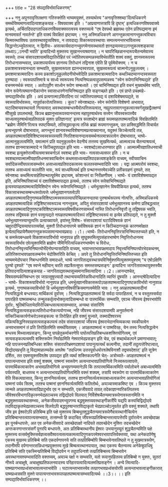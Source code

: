 +++
title = "28 संपद्याविर्भावाधिकरणम्"

+++
ननु अपुनरावृत्तिलक्षणा गतिरुक्त्तेति भाष्यमयुक्त्तं, तस्यार्थस्य "अनावृत्तिश्शब्दा'दित्यधिकरणे समर्थयिष्यमाणत्वादित्याशङ्कयाह - विषयवाक्य इति । "आप्रयाणात्तत्रापि हि दृष्टम्' इत्यधिकरणविषयवाक्ये इत्यर्थः, अर्चिरादिपादगताधिकरणविेयवाक्यपरत्वस्य वक्त्तव्यत्वे "एष देवपथो ब्रह्मपथः एतेन प्रतिपद्यमाना इमं मानवमावर्तं नावर्तन्ते' इति वाक्यं विवक्षितं द्रष्टव्यम् । ननु अस्मिन्नधिकरणे आगन्तुकत्वानागन्तुकत्वविचारः किमवस्थाविषयः उतावस्थावद्द्रव्यविषयः, न तावदाद्यः विकारूपावस्थायाः सम्पत्त्यनन्तरभावित्वस्य सिद्धान्तेऽभ्युपेतत्वात्, न द्वितीयः- असत्कार्यवादानभ्युपगमेनावस्थावतो ज्ञानद्रव्यस्याऽऽगन्तुकत्वशङ्काया लब्ध्वाऽ्रऽनन्दी भवति' इत्यादिभ्यो मुक्त्तस्य सुखानन्त्यश्रवणात् । न चापरिच्छिन्नानन्दरूपचैतन्यमेवास्य स्वरूपे; तच्च संसारदशायामविद्यातिरोहितं परं ज्योतिरुपसम्पन्नस्याविर्भवतीति शक्यं वक्त्तुं, ज्ञानस्वरूपस्य तिरोधानासम्भवात्, प्रकाशपयार्यस्य ज्ञानस्य तिरोधानं तद्विनाश एवेति हि पूर्वमेवोक्त्तम् । न च प्रकाशमात्रस्यानन्दता सम्भवति, सुखस्वरूपता ह्यानन्दस्वरपता, सुखस्वरूपत्वं चात्मनोऽनुकूलत्वम् । प्रमाशमात्रात्मवादिनः कस्य प्रकाशोऽनूकूलवेदनीयोभवेदिति प्रकाशमात्रात्मवादिनः कथञ्चिदप्यानन्दस्वरूपता दुरुष्पादा । स्वरूपापत्तिमात्रे च साध्ये स्वरूपस्य नित्यनिष्पन्नत्वादुपसम्पन्नस्य "स्वेन रूपेणाभिनिष्पद्यते' इति वचनमनर्थकं स्यात् । अतोऽपूर्वेण साध्येन रूपेण सम्बध्यते । एवं चाभिनिष्पद्यत इति वचनं मुख्यार्थमेव भवति, स्वेन रूपेणेत्यष्यानन्दैकान्तेन स्वासाधारणेनाभिनिष्पद्यत इति सङ्गच्छते इति । एवं प्राप्ते प्रचक्ष्महे- सम्पद्याविर्भावः इति । अयं प्रत्यगात्माऽर्चिरादिना परं ज्योतिरुपसम्पद्य यं दशाविशेषमापद्यते, स स्वरूपाविर्भावरूपः, नापूर्वाकारोत्पत्तिरूपः । कुतः? स्वेनशब्दात्- स्वेन रूपेणेति विशेषणो अभावात्, घटादिष्वप्यवस्थायतो नित्यत्वात् अवस्थासम्बन्धस्यैवोत्पत्तिरूपत्वात्, नह्युत्पत्तावागन्तुकत्वात्स्वर्गसुखाद्वैलक्षण्यं मीोसुखे उपलभामहे, किञ्च ब्रह्मानुभवरूपस्यानन्दस्य महापुरुषार्थस्य सत्त्वेन जीवस्वरूपस्यैव साध्यत्वपुरुषार्थत्वप्रतिपादकं मुक्त्तः प्रतिज्ञानात्' इत्यत्र रूपशब्देन ब्राह्मं रूपमपहतपाष्मत्वादिकं विवक्षितमिति "ब्रह्मेण जैमिनि'रित्यत्र स्पष्टयिष्यते, तत्सिद्धवत्कृत्य तत्किं ब्राह्मं रूपमागन्तुकम्, उत प्राक्सिद्धमिति विचार्यत इत्यभ्युपगमे दोषाभावात्, आगन्तूनां ज्ञानावस्थाविशेषाणामप्रत्याख्यानात्, यदुक्त्तं किञ्चेत्यादि तन्न, अपहतपाष्मत्वादिविशिष्टस्वस्वरूपस्यापि निरतिशयानन्दत्वसमर्थनपरमात्रपरत्वेन दोषाभावात्, भाष्ये- आत्मानुकूलत्वमिति, यमात्मानं प्रति यदनुकूलत्वेन वेदनीयं तत्तस्य सुखमित्यर्थः, आत्मत्वञ्च चैतन्याश्रयत्वं, ततश्च ज्ञानमात्रात्मवादे न किञ्चिदुपपद्यत इति भावः - स्वशब्दोऽसाधारण्यपर इति । आत्मात्मीयज्ञातिधनवाची स्वशब्द इत्युक्त्तेरात्मीयत्वमात्रवचनोऽवं स्वशब्द इति भावः- नत्वसाध्यत्वपर इति । न च स्वशब्दस्यात्मात्मीयज्ञातिधनमात्रवाचित्वेन कथमसाध्यत्वप्रतिपादकत्वशङ्केति वाच्यम्, स्वीयवाचिनः सर्वादिकस्वीयपरत्वसम्भवेन असाध्यत्वप्रतिपादकत्वस्य फलतस्सम्भवादिति भावः । यद्वा आत्मपरोयं स्वशब्दः, ततश्च असाध्यत्वं फलतीति भावः, रूपं साध्यमित्यर्थ इति ग्रन्थानन्तरमेवञ्चेति प्रतीकग्रहणं दृश्यते, तत् स्वेनशब्दः कथमित्यत्राहेतिग्रन्थात्पूर्वमेव द्रष्टव्यम्, कोशान्तरं वा निरीक्षणीयम् । भाष्ये- यं दशाविशेषमापद्यत इति, अभिनिष्पत्तिवाच्यं यं दशाविशेषमापाद्यत इत्यर्थः, ततश्च स्वेन रूपेण्राभिनिष्पद्यते इत्यस्यापहतपाष्मत्वादिविशिष्टेन स्वेनः रूपेणाभिनिष्पद्यते । धर्मभूतज्ञानेन विषयीकियत इत्यर्थः, ततश्च विकासाचस्थासम्बन्धरूपोत्पत्तेः धर्मभूतज्ञानगतत्वेऽपि अपहतपाष्मत्वादिगुणाष्यकविशिष्टात्मस्वरूपस्यापरिच्छिन्नानन्दतया पुरुषार्थरूपस्य नोत्पत्तिः, अस्मिन्नधिकस्ये अपहतपाष्मत्वादिकं तद्विशिष्टस्वरूपञ्च नागन्तुकम्, अपितु संसारदशायां धर्मभूतज्ञानस्य कर्मणा प्रतिबद्धत्वात् अपहतपाष्मत्वादिगुणाष्टकविशिष्टात्मस्वरूपविषयीकरणसामर्थ्यं नास्ति तिरोधाननिवृत्तौ तु तद्विषयक भवति, ततश्च तद्विषयकं ज्ञानं परमुत्पद्यते नापहतपाष्मत्वादिरूपं तद्विशिष्टस्वरूपं वा इत्येव प्रतिपाद्यते, न तु मुक्त्तौ धर्मभूतज्ञानस्याप्युत्पत्तिः प्रत्याख्यायते, इयांस्तु विशेषः- संसारदशायां घटादिविषयकं ज्ञानं चक्षुरादीन्द्रियव्यापारतव्यपेक्षं, मुक्त्तौ तिरोधानापगमे सर्वविषयकं ज्ञानं न किञ्चिदागन्तुकं कारणमपेक्षत इत्येतदभिप्रायेणैवमागन्तुकरूपसामान्यभावप्रवादः ।।1।।भाष्ये- तिरोधाननिवृत्तिरत्राभिनिष्पत्तरुच्यते इति, न च कमर्रूपबन्धक्षये विकाशरूपाविर्भावो नानुपपन्न इति सुष्ठूक्त्तमित्युपसंहारभाष्येण निवृत्तिरोधानस्य स्वरूपाविर्भाव एवेत्युक्त्तमिति ब्राह्मेण जैमिनिरित्यधिकरणभाष्येण च विरोधः, तिरोधाननिवृत्त्यभिनिष्पत्त्योर्भेदेनोपन्यासादिति वाच्यम्, भावान्तराभावपक्षमादाय निवृत्त्यभिनिष्पत्त्योरभेदकथनम्, अतिरिक्त्ताभावपक्षावलम्बनेन भेदोक्त्तिरिति केचित् । अपरे तु तिरोधाननिवृत्तिरभिनिष्पत्तिरुच्यत इति भाष्यमभेदोपचार निबन्धनमिति समादधते, भाष्ये जागरिताद्यवस्थात्रयविनिर्मुक्त्तमित्युक्त्तमयुक्त्तम् "य एषोऽक्षिणि पुरुषो दृश्यते' "एष स्वप्ने महीयान् चरति तह्यत्रैतत्सुप्तः समस्तसम्प्रसङ्गः' इत्यादिना जागरितावस्थायुक्त्तस्यैव प्रतिपादनादित्याशङ्कयाह - जागरिताद्यवस्थासूच्यमानास्वित्यादिना ।।2।।आनन्दश्चेत्, विषयसम्पर्कनिबन्धन एव जाग्रत्सुषुप्त्यादौ तथान्वयव्यतिरेकविधानादिति व्याप्तिं दूषयति । आनन्दश्रेदित्यादिना - भाष्ये- विकाशरूपाविर्भावो नानुपपन्न इति, धमर्भूतज्ञानविकासरूपोऽपहतपाष्मत्वादिगुणाष्टकाविर्भावो नानुपपन्न इत्यर्थः, गुणाष्यकस्याविर्भावो हि धर्मभूतज्ञानविषयीक्रियमाणत्वमेवेति भावः । ननु अपहतपाष्मत्वादीनां नित्यसिद्धत्वे बन्धस्याऽ मार्थिकत्वं दुर्वारम् । नित्यसिद्धापहतपाष्मत्वं हि सर्वदा पापरहितत्वं, न च वस्तुतस्सर्वदा पापरहिते पाष्मसम्बन्धः तन्मूलकर्तृत्वभोक्त्तृत्वादिसम्बन्धो वा पारमार्थिकः सम्भवति, एवञ्च जीवस्य ईश्वरभावोपि दुर्वारः, श्रुतिबोधिताभेदविरोधिबन्धसत्यत्वासम्भवात्, अन्यथा संसारिणि नित्यसिद्धसत्यसङ्कल्पतिरोधानोकत्ययोगाच्च, नहि जीवस्य संसारदशयामपि अनुवर्तमानो यत्किञ्चित्कार्यगोचरोऽस्सङ्कल्पः स तिरोहित इति वक्त्तुं युज्यते, तस्मादीश्वरस्य यन्नित्यसिद्धनिरवग्रहसत्यसङ्कल्पत्वं तदेव संसारदशायां जीवस्य ईश्वराभेदानभिव्यकत्या स्वकीयत्वेन अनवभासमानं तं प्रति तिरोहितमिति समर्थयितव्यम् । अपहतपाष्मत्वं न पाष्मविरहः, येन तस्य नित्यसिद्धत्वेन बन्धस्य मिथ्यात्वप्रसङ्गः, किन्तु पापहेतुकर्माचरणेपि पापोत्पत्तिप्रतिबन्धकशक्त्तियोगित्वम्, एवं सत्यसङ्कल्पत्वमपि शक्त्तिरूपेण निर्वाह्यमिति नेश्वराभेदप्रसङ्ग इति चेन्न, एवं शब्दार्थकल्पने प्रमाणाभावात्; नहि पापजननप्रतिबन्धिका शक्त्तिः संसारपरिभ्रमणदशायां पापानुत्पत्यर्थं कल्पनीया, तदानीं तदुत्पत्तेरिष्टत्वात्, विद्योदयप्रभृति तु विद्यामाहात्म्यदेव अश्लेषः "तदधिगम उत्तरपूर्वाधयोरश्लेषविनाशौ तद्व्यपदेशात्' इति सूत्रेण दर्शितः, तत एवमप्युक्त्तविश्लेष उपपद्यत इति व्यर्था शक्त्तिकल्पनेति चेत्- अत्रोच्यते- अपहतपाष्मत्वं न पापात्यन्ताभाव इति वक्त्तुं शक्यम्, पाष्मनां स्वरूपेण अत्यन्ताभावप्रतियोगित्वे निःस्वरूपत्वापत्तेः, पारमार्थिकत्वाकारेण अभावप्रतियोगित्वे अभ्युपगम्यमानेऽपि किं तत्पारमार्थिकत्वमिति पर्यालोचने अबाध्यत्वमिति पर्यवस्यति, बाध्तय्व्च न अत्यन्ताभावप्रतियोगित्वमिति वक्त्तं शक्यम्, तत्रापि स्वरूपेण वा पारमार्थिकत्वाकारेण वेति विकल्पग्रासात्, किन्तु ज्ञाननिवर्त्यत्वम्, ततश्च ज्ञानानिवर्त्यत्वरूपाबाध्यत्वकारेण अत्यन्ताभावप्रतियोगित्वं पाष्मनां पर्यव सितम्, ततश्च पाष्मनां ज्ञाननिवर्त्यत्वमिति फलितोर्थः, अयञ्चास्माकमिष्ट एव । किञ्च मुक्त्तस्य त्वन्मते अपहतपाष्मत्वादिप्रादुर्भाव एव न सम्भवति, एकजीववादे तावत् तदेकाज्ञानपरिकल्पितस्य जीवेश्वरविभागादिकृत्स्नभेदप्रपञ्चस्य तद्विद्योदये विलयात् निर्विशेषचैतन्यमात्ररूपेणावस्तानमिति न बद्धमुक्त्तव्यवस्थासम्भवः, अनेकजीववादमभ्युपगम्य बद्धमुक्त्तव्यवस्थाङ्गीकार्रेपि यद्यपि कस्यचिद्विद्योदये तदविद्याकृतभेदप्रसपञ्चस्य विलयेऽपि बद्धपुरुषान्तराविद्याकृतो भेदप्रपञ्चोऽनुवर्तत इति वक्त्तुं शक्यते, तथापि जीव इव ईश्वरोऽपि प्रतिबिम्ब इति पक्षे मुक्त्तस्य बिम्बभूतशुद्धचैतन्यमात्ररूपेणैवावस्थानौचित्येन प्रतिबिम्बान्तरत्वापत्त्यसम्भवात्, तत्सम्भवे हि कदाचित् जीवरूपप्रतिबिम्बान्तरत्वापत्तेरपि दुर्वारत्वेन अवच्छेदपक्ष इव पुनर्बन्धापत्तेः, अत एव अनेकजीववादे अवच्छेदपक्षो नादियते तदवच्छेदेन मुक्त्तिः तदचच्छेदेन अन्तःकरणान्तरसंसर्गे पुनरपि बन्धापत्तेः, अतः प्रतिबिम्बस्थानीय ईश्वरः उभयानुस्यूतं शुद्धचैतन्यमिति पक्षे मुक्त्तस्य वत्सर्वमुक्त्तिसर्वज्ञत्वसर्वेश्वरत्यसत्यकामत्वादिगुणकपरमेश्वरभावापत्तिर्वक्त्तव्या, यथा अनेकदर्पणेषु एकस्य मुखस्य प्रतिबिम्बे सति एकदर्पणापनये सति तत्प्रतिबिम्बोपि बिम्बभावेनावतिष्ठते न तु मुखमात्ररूपेण, तदानीमपि दर्पणान्तरसन्निधानप्रयुक्त्तस्य मुखे बिम्बत्वस्थानपायात्, तथा एकस्य चैतन्यस्य अनेकेषूपाधिषु प्रतिबिम्बे सति एकस्मिन्प्रतिबिम्बे विद्योदयेन न तदुपाधिनाशे तत्प्रतिबिम्बस्य बिम्बभावेन अवस्थानावश्यम्भावादिति वक्त्तव्यम्, अयञ्च पक्षो न सम्भवति, यतो रूपानुपहितस्य प्रतिबिम्बो न युक्त्तः, सुतरां नीरूपे अचाक्षुषे, अचाक्षुषप्रतिफलनवादस्य परिहारयत्वादित्यलमतिप्रसङ्गेन । अन्ये त्वित्यादि- पाष्मप्रागभावप्रध्वंसाभावात्यन्ताभावेति । घटात्यन्ताभावस्येव तत्प्रागभावप्रध्वंसयोरपि अत्यन्ताभावत्वाङ्गीकारात् पाष्मप्रध्वसवति मुक्त्ते पापात्यन्ताभावरूपापहतपाष्मत्वासम्भवादित्यर्थः ।।3।। ।। इति सम्पद्याविर्भावाधिकरणम् ।।